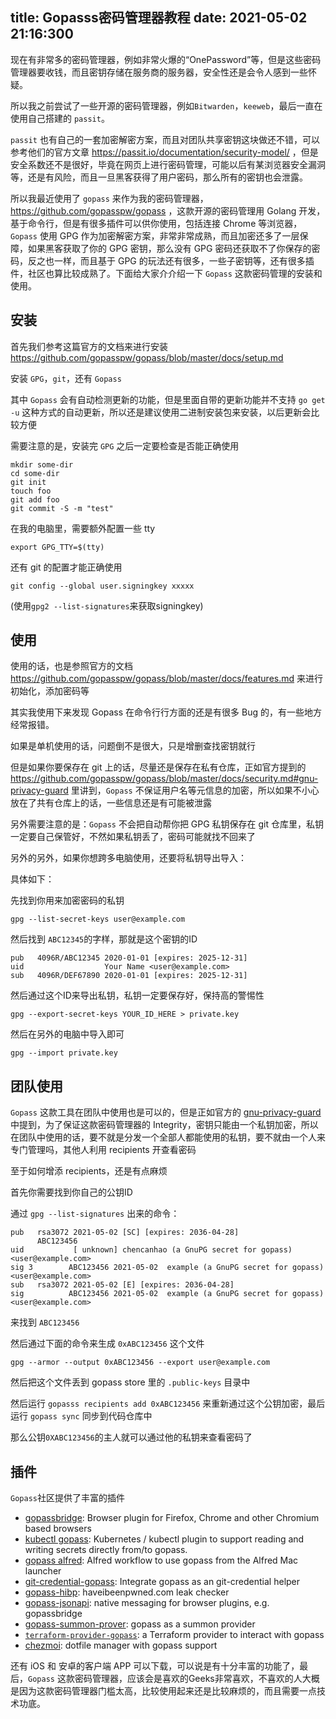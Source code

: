 title: Gopasss密码管理器教程
date: 2021-05-02 21:16:300
---

现在有非常多的密码管理器，例如非常火爆的“OnePassword”等，但是这些密码管理器要收钱，而且密钥存储在服务商的服务器，安全性还是会令人感到一些怀疑。

所以我之前尝试了一些开源的密码管理器，例如`Bitwarden`，`keeweb`，最后一直在使用自己搭建的 `passit`。

`passit` 也有自己的一套加密解密方案，而且对团队共享密钥这块做还不错，可以参考他们的官方文章 https://passit.io/documentation/security-model/ ，但是安全系数还不是很好，毕竟在网页上进行密码管理，可能以后有某浏览器安全漏洞等，还是有风险，而且一旦黑客获得了用户密码，那么所有的密钥也会泄露。

所以我最近使用了 `gopass` 来作为我的密码管理器，https://github.com/gopasspw/gopass ，这款开源的密码管理用 Golang 开发，基于命令行，但是有很多插件可以供你使用，包括连接 Chrome 等浏览器，`Gopass` 使用 GPG 作为加密解密方案，非常非常成熟，而且加密还多了一层保障，如果黑客获取了你的 GPG 密钥，那么没有 GPG 密码还获取不了你保存的密码，反之也一样，而且基于 GPG 的玩法还有很多，一些子密钥等，还有很多插件，社区也算比较成熟了。下面给大家介介绍一下 `Gopass` 这款密码管理的安装和使用。

## 安装
首先我们参考这篇官方的文档来进行安装
https://github.com/gopasspw/gopass/blob/master/docs/setup.md

安装 `GPG`，`git`，还有 `Gopass`

其中 `Gopass` 会有自动检测更新的功能，但是里面自带的更新功能并不支持 `go get -u` 这种方式的自动更新，所以还是建议使用二进制安装包来安装，以后更新会比较方便

需要注意的是，安装完 `GPG` 之后一定要检查是否能正确使用

```
mkdir some-dir
cd some-dir
git init
touch foo
git add foo
git commit -S -m "test"
```

在我的电脑里，需要额外配置一些 tty 
```
export GPG_TTY=$(tty)
```
还有 git 的配置才能正确使用

```
git config --global user.signingkey xxxxx
```

(使用`gpg2 --list-signatures`来获取signingkey)


## 使用
使用的话，也是参照官方的文档 https://github.com/gopasspw/gopass/blob/master/docs/features.md 来进行初始化，添加密码等

其实我使用下来发现 Gopass 在命令行行方面的还是有很多 Bug 的，有一些地方经常报错。

如果是单机使用的话，问题倒不是很大，只是增删查找密钥就行

但是如果你要保存在 git 上的话，尽量还是保存在私有仓库，正如官方提到的 https://github.com/gopasspw/gopass/blob/master/docs/security.md#gnu-privacy-guard 里讲到，`Gopass` 不保证用户名等元信息的加密，所以如果不小心放在了共有仓库上的话，一些信息还是有可能被泄露

另外需要注意的是：`Gopass` 不会把自动帮你把 GPG 私钥保存在 git 仓库里，私钥一定要自己保管好，不然如果私钥丢了，密码可能就找不回来了

另外的另外，如果你想跨多电脑使用，还要将私钥导出导入：

具体如下：

先找到你用来加密密码的私钥
```
gpg --list-secret-keys user@example.com
```

然后找到 `ABC12345`的字样，那就是这个密钥的ID
```
pub   4096R/ABC12345 2020-01-01 [expires: 2025-12-31]
uid                  Your Name <user@example.com>
sub   4096R/DEF67890 2020-01-01 [expires: 2025-12-31]
```

然后通过这个ID来导出私钥，私钥一定要保存好，保持高的警惕性
```
gpg --export-secret-keys YOUR_ID_HERE > private.key
```

然后在另外的电脑中导入即可
```
gpg --import private.key
```

## 团队使用
`Gopass` 这款工具在团队中使用也是可以的，但是正如官方的 [gnu-privacy-guard](https://github.com/gopasspw/gopass/blob/master/docs/security.md#gnu-privacy-guard) 中提到，为了保证这款密码管理器的 Integrity，密钥只能由一个私钥加密，所以在团队中使用的话，要不就是分发一个全部人都能使用的私钥，要不就由一个人来专门管理吗，其他人利用 recipients 开查看密码

至于如何增添 recipients，还是有点麻烦

首先你需要找到你自己的公钥ID

通过 `gpg --list-signatures` 出来的命令：

```
pub   rsa3072 2021-05-02 [SC] [expires: 2036-04-28]
      ABC123456
uid           [ unknown] chencanhao (a GnuPG secret for gopass) <user@example.com>
sig 3        ABC123456 2021-05-02  example (a GnuPG secret for gopass) <user@example.com>
sub   rsa3072 2021-05-02 [E] [expires: 2036-04-28]
sig          ABC123456 2021-05-02  example (a GnuPG secret for gopass) <user@example.com>
```

来找到 `ABC123456`

然后通过下面的命令来生成 `0xABC123456` 这个文件
```
gpg --armor --output 0xABC123456 --export user@example.com
```

然后把这个文件丢到 gopass store 里的 `.public-keys` 目录中

然后运行 `gopasss recipients add 0xABC123456` 来重新通过这个公钥加密，最后运行 `gopass sync` 同步到代码仓库中

那么公钥`0XABC123456`的主人就可以通过他的私钥来查看密码了

## 插件

`Gopass`社区提供了丰富的插件

- [gopassbridge](https://github.com/gopasspw/gopassbridge): Browser plugin for Firefox, Chrome and other Chromium based browsers
- [kubectl gopass](https://github.com/gopasspw/kubectl-gopass): Kubernetes / kubectl plugin to support reading and writing secrets directly from/to gopass.
- [gopass alfred](https://github.com/gopasspw/gopass-alfred): Alfred workflow to use gopass from the Alfred Mac launcher
- [git-credential-gopass](https://github.com/gopasspw/git-credential-gopass): Integrate gopass as an git-credential helper
- [gopass-hibp](https://github.com/gopasspw/gopass-hibp): haveibeenpwned.com leak checker
- [gopass-jsonapi](https://github.com/gopasspw/gopass-jsonapi): native messaging for browser plugins, e.g. gopassbridge
- [gopass-summon-prover](https://github.com/gopasspw/gopass-summon-provider): gopass as a summon provider
- [`terraform-provider-gopass`](https://github.com/camptocamp/terraform-provider-pass): a Terraform provider to interact with gopass
- [chezmoi](https://github.com/twpayne/chezmoi): dotfile manager with gopass support

还有 iOS 和 安卓的客户端 APP 可以下载，可以说是有十分丰富的功能了，最后，`Gopass` 这款密码管理器，应该会是喜欢的Geeks非常喜欢，不喜欢的人大概是因为这款密码管理器门槛太高，比较使用起来还是比较麻烦的，而且需要一点技术功底。
